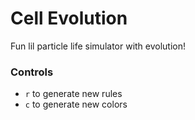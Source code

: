 # Cell Evolution

Fun lil particle life simulator with evolution!  

### Controls
- `r` to generate new rules
- `c` to generate new colors